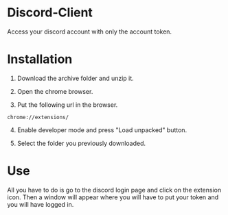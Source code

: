 # Discord-Client
Access your discord account with only the account token.

# Installation
1. Download the archive folder and unzip it.

2. Open the chrome browser.

3. Put the following url in the browser.
```chrome
chrome://extensions/
```
4. Enable developer mode and press "Load unpacked" button.

5. Select the folder you previously downloaded.

# Use
All you have to do is go to the discord login page and click on the extension icon. Then a window will appear where you will have to put your token and you will have logged in.
